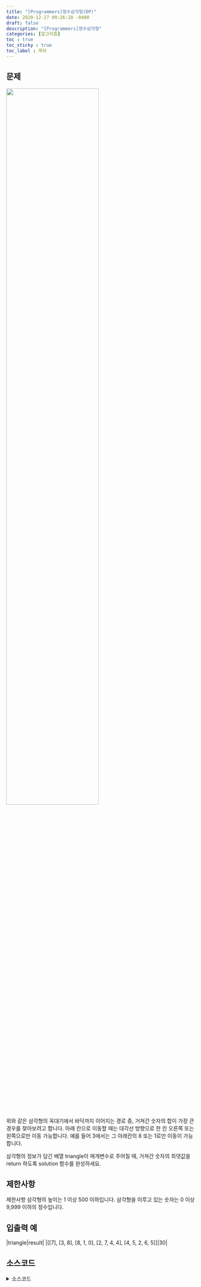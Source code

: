 ```yaml
---
title: "[Programmers]정수삼각형(DP)"
date: 2020-12-27 00:26:28 -0400
draft: false
description: "[Programmers]정수삼각형"
categories: [알고리즘]
toc : true
toc_sticky : true
toc_label : 목차
---
```


## 문제
<img src="https://grepp-programmers.s3.amazonaws.com/files/production/97ec02cc39/296a0863-a418-431d-9e8c-e57f7a9722ac.png" width="70%">

위와 같은 삼각형의 꼭대기에서 바닥까지 이어지는 경로 중, 거쳐간 숫자의 합이 가장 큰 경우를 찾아보려고 합니다. 아래 칸으로 이동할 때는 대각선 방향으로 한 칸 오른쪽 또는 왼쪽으로만 이동 가능합니다. 예를 들어 3에서는 그 아래칸의 8 또는 1로만 이동이 가능합니다.

삼각형의 정보가 담긴 배열 triangle이 매개변수로 주어질 때, 거쳐간 숫자의 최댓값을 return 하도록 solution 함수를 완성하세요.

## 제한사항

제한사항
삼각형의 높이는 1 이상 500 이하입니다.
삼각형을 이루고 있는 숫자는 0 이상 9,999 이하의 정수입니다.

## 입출력 예

|triangle|result|
|[[7], [3, 8], [8, 1, 0], [2, 7, 4, 4], [4, 5, 2, 6, 5]]|30|

## 소스코드

<details>
<summary>소스코드</summary>
<div markdown="1">

```java
class Solution {
 	public static int solution(int[][] triangle) {
        int answer = 0;
        int dp[][] = new int[triangle.length][];
               
        for(int i=0;i<triangle.length;i++) {
        	dp[i] = new int[triangle[i].length];
        }
        dp[0][0] = triangle[0][0];
        
        for(int i=1;i<triangle.length;i++) {
        	dp[i][0] = dp[i-1][0]+triangle[i][0];
            dp[i][i] = dp[i-1][i-1]+triangle[i][i];
        	
          	for(int j=1;j<triangle[i].length-1;j++) {
        		dp[i][j]=Math.max(dp[i-1][j-1],dp[i-1][j])+triangle[i][j];
        	}
        }
        for(int i=0;i<triangle[triangle.length-1].length;i++) {
        	answer = Math.max(answer, dp[triangle.length-1][i]);
        }
        return answer;
    }
}

```

## 풀이과정
